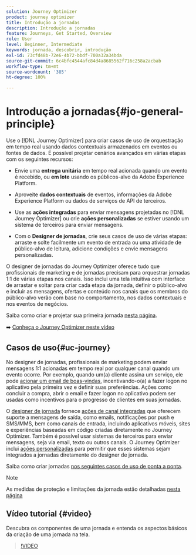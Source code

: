 ```yaml
---
solution: Journey Optimizer
product: journey optimizer
title: Introdução a jornadas
description: Introdução a jornadas
feature: Journeys, Get Started, Overview
role: User
level: Beginner, Intermediate
keywords: jornada, descobrir, introdução
exl-id: 73cfd48b-72e6-4b72-bbdf-700a32a34bda
source-git-commit: 6c4bfc4544afc84d4a8685562f716c258a2acbab
workflow-type: tm+mt
source-wordcount: '385'
ht-degree: 100%

---
```



# Introdução a jornadas{#jo-general-principle}

Use o [!DNL Journey Optimizer] para criar casos de uso de orquestração em tempo real usando dados contextuais armazenados em eventos ou fontes de dados. É possível projetar cenários avançados em várias etapas com os seguintes recursos:

* Envie uma **entrega unitária** em tempo real acionada quando um evento é recebido, ou **em lote** usando os públicos-alvo da Adobe Experience Platform.

* Aproveite **dados contextuais** de eventos, informações da Adobe Experience Platform ou dados de serviços de API de terceiros.

* Use as **ações integradas** para enviar mensagens projetadas no [!DNL Journey Optimizer] ou crie **ações personalizadas** se estiver usando um sistema de terceiros para enviar mensagens.

* Com o **Designer de jornadas**, crie seus casos de uso de várias etapas: arraste e solte facilmente um evento de entrada ou uma atividade de público-alvo de leitura, adicione condições e envie mensagens personalizadas.

O designer de jornadas do Journey Optimizer oferece tudo que profissionais de marketing e de jornadas precisam para orquestrar jornadas 1:1 de várias etapas nos canais. Isso inclui uma tela intuitiva com interface de arrastar e soltar para criar cada etapa da jornada, definir o público-alvo e incluir as mensagens, ofertas e conteúdo nos canais que os membros do público-alvo verão com base no comportamento, nos dados contextuais e nos eventos de negócios.

Saiba como criar e projetar sua primeira jornada [nesta página](journey-gs.md).

➡️ [Conheça o Journey Optimizer neste vídeo](#video)

## Casos de uso{#uc-journey}

No designer de jornadas, profissionais de marketing podem enviar mensagens 1:1 acionadas em tempo real por qualquer canal quando um evento ocorre. Por exemplo, quando um(a) cliente assina um serviço, ele pode [acionar um email de boas-vindas](message-to-subscribers-uc.md), incentivando-o(a) a fazer logon no aplicativo pela primeira vez e definir suas preferências. Ações como concluir a compra, abrir o email e fazer logon no aplicativo podem ser usadas como incentivos para o progresso de clientes em suas jornadas.

O [designer de jornada](using-the-journey-designer.md) fornece [ações de canal integradas](journeys-message.md) que oferecem suporte a mensagens de saída, como emails, notificações por push e SMS/MMS, bem como canais de entrada, incluindo aplicativos móveis, sites e experiências baseadas em código criadas diretamente no Journey Optimizer. Também é possível usar sistemas de terceiros para enviar mensagens, seja via email, texto ou outros canais. O Journey Optimizer inclui [ações personalizadas](using-custom-actions.md) para permitir que esses sistemas sejam integrados a jornadas diretamente do designer de jornada.

Saiba como criar jornadas [nos seguintes casos de uso de ponta a ponta](jo-use-cases.md).

>[!NOTE]
>
>As medidas de proteção e limitações da jornada estão detalhadas [nesta página](../start/guardrails.md)

## Vídeo tutorial {#video}

Descubra os componentes de uma jornada e entenda os aspectos básicos da criação de uma jornada na tela.

>[!VIDEO](https://video.tv.adobe.com/v/3424996?quality=12)
